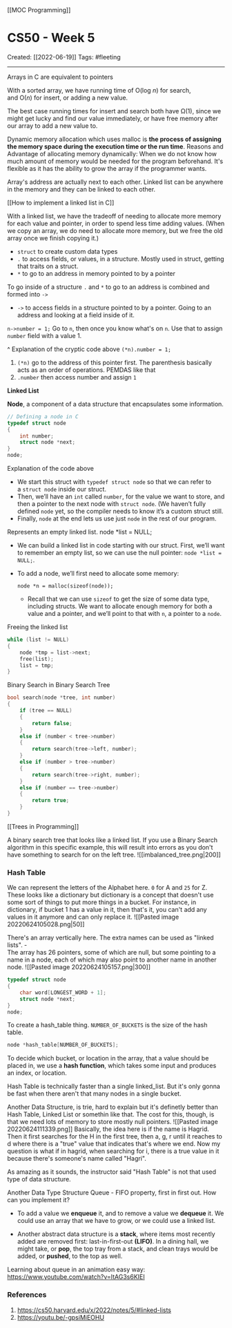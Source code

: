 [[MOC Programming]]

# CS50 - Week 5
Created:  [[2022-06-19]]
Tags: #fleeting 

---
Arrays in C are equivalent to pointers

With a sorted array, we have running time of O(log⁡ *n*) for search, and O(*n*) for insert, or adding a new value.

The best case running times for insert and search both have Ω(1), since we might get lucky and find our value immediately, or have free memory after our array to add a new value to.


Dynamic memory allocation which uses malloc is **the process of assigning the memory space during the execution time or the run time**. Reasons and Advantage of allocating memory dynamically: When we do not know how much amount of memory would be needed for the program beforehand. It's flexible as it has the ability to grow the array if the programmer wants. 



Array's address are actually next to each other.
Linked list can be anywhere in the memory and they can be linked to each other.


[[How to implement a linked list in C]]

With a linked list, we have the tradeoff of needing to allocate more memory for each value and pointer, in order to spend less time adding values. (When we copy an array, we do need to allocate more memory, but we free the old array once we finish copying it.)

-   `struct` to create custom data types
-   `.` to access fields, or values, in a structure. Mostly used in struct, getting that traits on a struct.
-   `*` to go to an address in memory pointed to by a pointer

To go inside of a structure `.` and `*` to go to an address is combined and formed into `->`
-   `->` to access fields in a structure pointed to by a pointer. Going to an address and looking at a field inside of it.


`n->number = 1;`
Go to `n`, then once you know what's on `n`. Use that to assign `number` field with a value 1.

^  Explanation of the cryptic code above
`(*n).number = 1;` 
1. `(*n)` go to the address of this pointer first. The parenthesis basically acts as an order of operations. PEMDAS like that
2. `.number` then access number and assign `1`



**Linked List**
 
**Node**, a component of a data structure that encapsulates some information. 
```C
// Defining a node in C
typedef struct node
{
    int number;
    struct node *next;
}
node;
```

Explanation of the code above
- We start this struct with `typedef struct node` so that we can refer to a `struct node` inside our struct.
- Then, we’ll have an `int` called `number`, for the value we want to store, and then a pointer to the next node with `struct node`. (We haven’t fully defined `node` yet, so the compiler needs to know it’s a custom struct still.
- Finally, `node` at the end lets us use just `node` in the rest of our program.

Represents an empty linked list.
node *list = NULL;  


-   We can build a linked list in code starting with our struct. First, we’ll want to remember an empty list, so we can use the null pointer: `node *list = NULL;`.
-   To add a node, we’ll first need to allocate some memory:
    
    ```
    node *n = malloc(sizeof(node));
    ```
    
    -   Recall that we can use `sizeof` to get the size of some data type, including structs. We want to allocate enough memory for both a value and a pointer, and we’ll point to that with `n`, a pointer to a `node`.







Freeing the linked list

```C
while (list != NULL)
{
    node *tmp = list->next;
    free(list);
    list = tmp;
}
```




Binary Search in Binary Search Tree
```C
bool search(node *tree, int number)
{
    if (tree == NULL)
    {
        return false;
    }
    else if (number < tree->number)
    {
        return search(tree->left, number);
    }
    else if (number > tree->number)
    {
        return search(tree->right, number);
    }
    else if (number == tree->number)
    {
        return true;
    }
}
```



[[Trees in Programming]]




A binary search tree that looks like a linked list. If you use a Binary Search algorithm in this specific example, this will result into errors as you don't have something to search for on the left tree. 
![[imbalanced_tree.png|200]]


### Hash Table
We can represent the letters of the Alphabet here. `0` for A and `25` for Z. These looks like a dictionary but dictionary is a concept that doesn't use some sort of things to put more things in a bucket. For instance, in dictionary, if bucket 1 has a value in it, then that's it, you can't add any values in it anymore and can only replace it.
![[Pasted image 20220624105028.png|50]]

There's an array vertically here. The extra names can be used as "linked lists". -     
    The array has 26 pointers, some of which are null, but some pointing to a name in a node, each of which may also point to another name in another node.
![[Pasted image 20220624105157.png|300]]

```C
typedef struct node
{
    char word[LONGEST_WORD + 1];
    struct node *next;
}
node;
```


To create a hash_table thing. `NUMBER_OF_BUCKETS` is the size of the hash table.
```C
node *hash_table[NUMBER_OF_BUCKETS];
```


To decide which bucket, or location in the array, that a value should be placed in, we use a **hash function**, which takes some input and produces an index, or location.


Hash Table is technically faster than a single linked_list. But it's only gonna be fast when there aren't that many nodes in a single bucket. 


Another Data Structure, is trie, hard to explain but it's definetly better than Hash Table, Linked List or somethin like that. The cost for this, though, is that we need lots of memory to store mostly null pointers.
![[Pasted image 20220624111339.png]]
Basically, the idea here is if the name is Hagrid. Then it first searches for the H in the first tree, then a, g, r until it reaches to d where there is a "true" value that indicates that's where we end. 
Now my question is what if in hagrid, when searching for i, there is a true value in it because there's someone's name called "Hagri". 

As amazing as it sounds, the instructor said "Hash Table" is not that used type of data structure. 



Another Data Type Structure
Queue - FIFO property, first in first out. 
How can you implement it?
- To add a value we **enqueue** it, and to remove a value we **dequeue** it. We could use an array that we have to grow, or we could use a linked list.


-     
    Another abstract data structure is a **stack**, where items most recently added are removed first: last-in-first-out **(LIFO)**. In a dining hall, we might take, or **pop**, the top tray from a stack, and clean trays would be added, or **pushed**, to the top as well.


Learning about queue in an animation easy way:
https://www.youtube.com/watch?v=ItAG3s6KIEI








### References
1. https://cs50.harvard.edu/x/2022/notes/5/#linked-lists
2. https://youtu.be/-gpsiMiEOHU